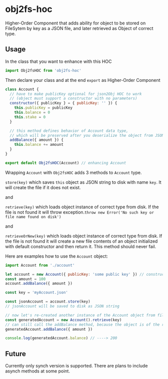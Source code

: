 # obj2fs-hoc
Higher-Order Component that adds ability for object to be stored on FileSytem by key as a JSON file, and later retrieved as Object of correct type.

## Usage

In the class that you want to enhance with this HOC
```js
import Obj2fsHOC from 'obj2fs-hoc'

```
Then declare your class and at the end ```export``` as Higher-Order Component
```js
class Account {
  // have to make publicKey optional for json2Obj HOC to work
  // (object must support a constructor with no parameters)
  constructor({ publicKey } = { publicKey: '' }) {
    this.publicKey = publicKey
    this.balance = 0
    this.stake = 0
  }

  // this method defines behavior of Account data type,
  // which will be preserved after you deserialize the object from JSON
  addBalance({ amount }) {
    this.balance += amount
  }
}

export default Obj2fsHOC(Account) // enhancing Account
```
Wrapping ```Account``` with ```Obj2fsHOC``` adds 3 methods to ```Account``` type.

```store(key)``` which saves `this` object as JSON string to disk with name `key`. It will create the file if it does not exist.

and

```retrieve(key)``` which loads object instance of correct type from disk. If the file is not found it will throw exception.```throw new Error('No such key or file name found on disk')```

and

```retrieveOrNew(key)``` which loads object instance of correct type from disk. If the file is not found it will create a new file contents of an object initialized with default constructor and then return it. This method should never fail.

Here are examples how to use the ```Account``` object:

```js
import Account from './account'

let account = new Account({ publicKey: 'some public key' }) // constructor with required parameter
const amount = 100
account.addBalance({ amount })

const key = 'myAccount.json'

const jsonAccount = account.store(key)
// jsonAccount will be saved to disk as JSON string

// now let's re-created another instance of the Account object from file on disk
const generatedAccount = new Account().retrieve(key)
// can still call the addBalance method, because the object is of the right type
generatedAccount.addBalance({ amount })

console.log(generatedAccount.balance) // ----> 200
```

## Future
Currently only synch version is supported. There are plans to include asynch methods at some point.
